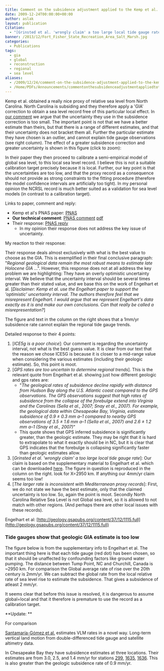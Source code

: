 ```yaml
---
title: Comment on the subsidence adjustment applied to the Kemp et al. proxy of North Carolina relative sea level
date: 2009-12-24T00:00:00+00:00
author: aslak
layout: publication
Citation:
  - "[Grinsted et al. 'wrongly claim' a too large local tide gauge rate]: Our claim is based on the supplementary material to Engelhart et al. which can be downloaded here. The figure in question is reproduced in the column on the right. look for X=2950 km. If anything our 4mm/yr claim seems too low!"
banner: /2013/12/Fort_Fisher_State_Recreation_Area_Salt_Marsh.jpg
categories:
  - Publications
tags:
  - gia
  - global
  - reconstruction
  - regional
  - sea level
aliases:
  - /2009/12/24/comment-on-the-subsidence-adjustment-applied-to-the-kemp-et-al-proxy-of-north-carolina-relative-sea-level/
  - /Home/PDFs/Announcements/commentonthesubsidenceadjustmentappliedtothekempetalproxyofnorthcarolinarelativesealevel
---
```

Kemp et al. obtained a really nice proxy of relative sea level from North Carolina. North Carolina is subsiding and they therefore apply a 'GIA' correction to obtain a sea level record free of this particular local effect. In [our comment](http://www.pnas.org/content/108/40/E781) we argue that the uncertainty they use in the subsidence correction is too small. The important point is not that we have a better estimate than theirs, but that there is a range of different estimates, and that their uncertainty does not bracket them all. Further the particular estimate they have chosen is an outlier, and cannot explain tide gauge observations (see right column). The effect of a greater subsidence correction and greater uncertainty is shown in this figure (click to zoom):

In their paper they then proceed to calibrate a semi-empirical model of global sea level, to this local sea level record. I believe this is not a suitable calibration target precisely because it is local. Further, our key point is that the uncertainties are too low, and that the proxy record as a consequence should not provide as strong constraints to the fitting procedure (therefore the model confidence intervals are artificially too tight). In my personal opinion the NCRSL record is much better suited as a validation for sea level models (in contrast to a calibration target).

Links to paper, comment and reply:

  * Kemp et al's PNAS paper: [PNAS](http://www.pnas.org/content/108/27/11017.abstract)
  * **Our technical comment**: [PNAS comment](http://www.pnas.org/content/108/40/E781) [pdf](/2016/02/grinsted-PNAS11-Kemp-comment.pdf)
  * Their response: [PNAS reply](http://www.pnas.org/content/108/40/E783.full) 
      * In my opinion their response does not address the key issue of uncertainty.

My reaction to their response:

Their response deals almost exclusively with what is the best value to choose as the GIA. This is exemplified in their final conclusive paragraph: "_Regional geological data remain the most robust means to estimate late Holocene GIA_ ...". However, this response does not at all address the key problem we are highlighting: They have an overly optimistic uncertainty interval. We believe that the uncertainty interval should be several times greater than their stated value, and we base this on the work of Engelhart et al. [_Disclaimer: Kemp et al. use the Engelhart paper to support the 'optimistic' uncertainty interval. The authors therefore feel that we misrepresent Engelhart. I would argue that we represent Engelhart's data exactly as it is and make our own conclusions. Can that really be called a misrepresentation?_]

The figure and text in the column on the right shows that a 1mm/yr subsidence rate cannot explain the regional tide gauge trends.

Detailed response to their 4 points:

  1. [_ICE5g is a poor choice_]: Our comment is regarding the uncertainty interval, not what is the best guess value. It is clear from our text that the reason we chose ICE5G is because it is closer to a mid-range value when considering the various estimates (including their geologic estimate). So, this point is moot.
  2. [_GPS rates are too uncertain to determine regional trends_]. This is the relevant quote from Engelhart et al. showing just how different geologic and gps rates are: 
      * "_The geological rates of subsidence decline rapidly with distance from Hudson Bay along the U.S. Atlantic coast compared to the GPS observations. The GPS observations suggest that high rates of subsidence from the collapse of the forebulge extend into Virginia and the Carolinas (Sella et al., 2007; Snay et al., 2007). For example, the geological data within Chesapeake Bay, Virginia, estimate subsidence of 0.9 ± 0.3 mm a–1 compared to nearby GPS observations of 3.5 ± 1.6 mm a–1 (Sella et al., 2007) and 2.6 ± 1.2 mm a–1 (Snay et al., 2007)_"
      * This quote shows that GPS inferred subsidence is significantly greater, than the geologic estimate. They may be right that it is hard to extrapolate to what it exactly should be in NC, but it is clear that GPS indicates that the forebulge is collapsing significantly faster than geologic estimates allow.
  3. [_Grinsted et al. 'wrongly claim' a too large local tide gauge rate_]: Our claim is based on the supplementary material to Engelhart et al. which can be downloaded [here](ftp://rock.geosociety.org/pub/reposit/2009/2009276.pdf). The figure in question is reproduced in the column on the right. look for X=2950 km. If anything our 4mm/yr claim seems too low!
  4. [_The larger rate is inconsistent with Mediterranean proxy records_]: First, we do not state we have the best estimate, only that the claimed uncertainty is too low. So, again the point is moot. Secondly North Carolina Relative Sea Level is not Global sea level, so it is allowed to not match with other regions. (And perhaps there are other local issues with these records).

Engelhart et al: [http://geology.gsapubs.org/content/37/12/1115.full](http://geology.gsapubs.org/content/37/12/1115.full)

### <a name="TOC-Tide-gauges-show-that-geologic-GIA-estimate-is-too-low"></a>Tide gauges show that geologic GIA estimate is too low

The figure below is from the supplementary info to Engelhart et al. The important thing here is that each tide gauge (red dot) has been chosen, so that it should be unaffected by confounding factors like ground water pumping. The distance between Tump Point, NC and Churchill, Canada is ~2950 km. For comparison the Global average rate of rise over the 20th century is 2mm/yr. We can subtract the global rate from the local relative rate of sea level rise to estimate the subsidence. That gives a subsidence of atleast 2 mm/yr.

[](/Home/PDFs/Announcements/commentonthesubsidenceadjustmentappliedtothekempetalproxyofnorthcarolinarelativesealevel/engelhart-kemp.png?attredirects=0)

It seems clear that before this issue is resolved, it is dangerous to assume global=local and that it therefore is premature to use the record as a calibration target.

**Update: **
  
For comparison
  
[Santamaría-Gómez et al.](http://link.springer.com/article/10.1007%2Fs00190-013-0677-5) estimates VLM rates in a novel way. Long-term vertical land motion from double-differenced tide gauge and satellite altimetry data.

In Chesapeake Bay they have subsidence estimates at three locations. Their estimates are from 3.0, 2.5, and 1.4 mm/yr for stations [299](http://www.psmsl.org/data/obtaining/stations/299.php), [1635](http://www.psmsl.org/data/obtaining/stations/1635.php), [1636](http://www.psmsl.org/data/obtaining/stations/1636.php). This is also greater than the geologic subsidence rate of 0.9 mm/yr.
